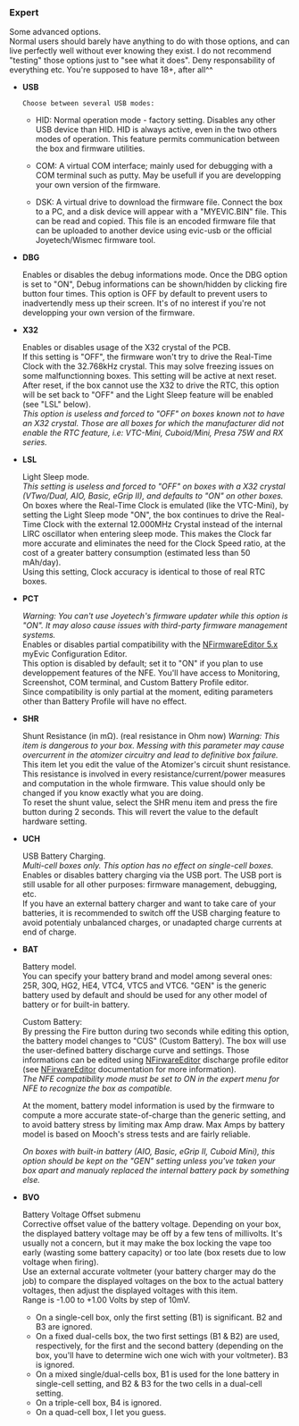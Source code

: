 ### Expert

Some advanced options.  
Normal users should barely have anything to do with those options, and can live perfectly well without ever knowing they exist. 
I do not recommend "testing" those options just to "see what it does". Deny responsability of everything etc. 
You're supposed to have 18+, after all^^

  * __USB__

        Choose between several USB modes:
     * HID: Normal operation mode - factory setting. Disables any other USB device than HID.
       HID is always active, even in the two others modes of operation. This feature permits communication between the box and firmware utilities.

     * COM: A virtual COM interface; mainly used for debugging with a COM terminal such as putty.
       May be usefull if you are developping your own version of the firmware.

     * DSK: A virtual drive to download the firmware file.
     Connect the box to a PC, and a disk device will appear with a "MYEVIC.BIN" file. This can be read and copied. This file is an encoded firmware file that can be uploaded to another device using evic-usb or the official Joyetech/Wismec firmware tool.

  * __DBG__
  
    Enables or disables the debug informations mode. Once the DBG option is set to "ON", Debug informations can be shown/hidden by clicking fire button four times. This option is OFF by default to prevent users to inadvertendly mess up their screen. It's of no interest if you're not developping your own version of the firmware.

  * __X32__

    Enables or disables usage of the X32 crystal of the PCB.  
    If this setting is "OFF", the firmware won't try to drive the Real-Time Clock with the 32.768kHz crystal. This may solve freezing issues on some malfunctionning boxes. This setting will be active at next reset.  
    After reset, if the box cannot use the X32 to drive the RTC, this option will be set back to "OFF" and the Light Sleep feature will be enabled (see "LSL" below).  
    *This option is useless and forced to "OFF" on boxes known not to have an X32 crystal. Those are all boxes for which the manufacturer did not enable the RTC feature, i.e: VTC-Mini, Cuboid/Mini, Presa 75W and RX series.*  

  * __LSL__
  
    Light Sleep mode.  
    *This setting is useless and forced to "OFF" on boxes with a X32 crystal (VTwo/Dual, AIO, Basic, eGrip II), and defaults to "ON" on other boxes.*  
    On boxes where the Real-Time Clock is emulated (like the VTC-Mini), by setting the Light Sleep mode "ON", the box continues to drive the Real-Time Clock with the external 12.000MHz Crystal instead of the internal LIRC oscillator when entering sleep mode. This makes the Clock far more accurate and eliminates the need for the Clock Speed ratio, at the cost of a greater battery consumption (estimated less than 50 mAh/day).  
    Using this setting, Clock accuracy is identical to those of real RTC boxes.

  * __PCT__
 
    *Warning: You can't use Joyetech's firmware updater while this option is "ON". It may aloso cause issues with third-party firmware management systems.*  
    Enables or disables partial compatibility with the [NFirmwareEditor 5.x](https://github.com/TBXin/NFirmwareEditor/releases) myEvic Configuration Editor.  
    This option is disabled by default; set it to "ON" if you plan to use developpement features of the NFE. You'll have access to Monitoring, Screenshot, COM terminal, and Custom Battery Profile editor.  
    Since compatibility is only partial at the moment, editing parameters other than Battery Profile will have no effect.  
 
  * __SHR__
  
    Shunt Resistance (in mΩ). (real resistance in Ohm now)
    *Warning: This item is dangerous to your box. Messing with this parameter may cause overcurrent in the atomizer circuitry and lead to definitive box failure.*  
    This item let you edit the value of the Atomizer's circuit shunt resistance. This resistance is involved in every resistance/current/power measures and computation in the whole firmware. This value should only be changed if you know exactly what you are doing.  
    To reset the shunt value, select the SHR menu item and press the fire button during 2 seconds. This will revert the value to the default hardware setting.

  * __UCH__

    USB Battery Charging.  
    *Multi-cell boxes only. This option has no effect on single-cell boxes.*  
    Enables or disables battery charging via the USB port. The USB port is still usable for all other purposes: firmware management, debugging, etc.  
    If you have an external battery charger and want to take care of your batteries, it is recommended to switch off the USB charging feature to avoid potentialy unbalanced charges, or unadapted charge currents at end of charge.

  * __BAT__

    Battery model.  
    You can specify your battery brand and model among several ones: 25R, 30Q, HG2, HE4, VTC4, VTC5 and VTC6. "GEN" is the generic battery used by default and should be used for any other model of battery or for built-in battery.  

    Custom Battery:  
    By pressing the Fire button during two seconds while editing this option, the battery model changes to "CUS" (Custom Battery). The box will use the user-defined battery discharge curve and settings. Those informations can be edited using [NFirwareEditor](https://github.com/TBXin/NFirmwareEditor/releases) discharge profile editor (see [NFirwareEditor](https://github.com/TBXin/NFirmwareEditor/releases) documentation for more information).  
    *The NFE compatibility mode must be set to ON in the expert menu for NFE to recognize the box as compatible.*

    At the moment, battery model information is used by the firmware to compute a more accurate state-of-charge than the generic setting, and to avoid battery stress by limiting max Amp draw. Max Amps by battery model is based on Mooch's stress tests and are fairly reliable.  

    *On boxes with built-in battery (AIO, Basic, eGrip II, Cuboid Mini), this option should be kept on the "GEN" setting unless you've taken your box apart and manualy replaced the internal battery pack by something else.*  

  * __BVO__

    Battery Voltage Offset submenu  
    Corrective offset value of the battery voltage. Depending on your box, the displayed battery voltage may be off by a few tens of millivolts. It's usually not a concern, but it may make the box locking the vape too early (wasting some battery capacity) or too late (box resets due to low voltage when firing).  
    Use an external accurate voltmeter (your battery charger may do the job) to compare the displayed voltages on the box to the actual battery voltages, then adjust the displayed voltages with this item.  
    Range is -1.00 to +1.00 Volts by step of 10mV.  
    * On a single-cell box, only the first setting (B1) is significant. B2 and B3 are ignored.  
    * On a fixed dual-cells box, the two first settings (B1 & B2) are used, respectively, for the first and the second battery (depending on the box, you'll have to determine wich one wich with your voltmeter). B3 is ignored.  
    * On a mixed single/dual-cells box, B1 is used for the lone battery in single-cell setting, and B2 & B3 for the two cells in a dual-cell setting.  
    * On a triple-cell box, B4 is ignored.  
    * On a quad-cell box, I let you guess.  



